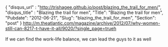 {
 "disqus_url" : "http://trishagee.github.io/post/blazing_the_trail_for_men/",
 "disqus_title" : "Blazing the trail for men",
 "Title": "Blazing the trail for men",
 "Pubdate": "2012-06-21",
 "Slug": "blazing_the_trail_for_men",
 "Section": "post"
}
<a href="http://m.theatlantic.com/magazine/archive/2012/07/why-women-still-can-8217-t-have-it-all/9020/?single_page=trueh">http://m.theatlantic.com/magazine/archive/2012/07/why-women-still-can-8217-t-have-it-all/9020/?single_page=trueh</a><br /><br />If we can find the work-life balance, we can lead the guys to it as well
